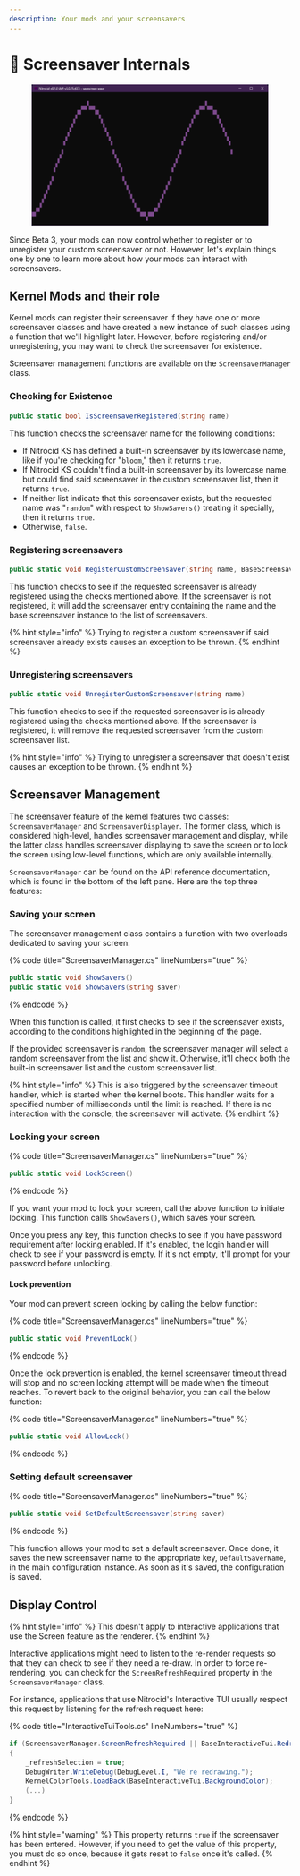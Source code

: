 ```yaml
---
description: Your mods and your screensavers
---
```


# 🌃 Screensaver Internals

<figure><img src="../../../.gitbook/assets/068-saver.png" alt=""><figcaption></figcaption></figure>

Since Beta 3, your mods can now control whether to register or to unregister your custom screensaver or not. However, let's explain things one by one to learn more about how your mods can interact with screensavers.

## Kernel Mods and their role

Kernel mods can register their screensaver if they have one or more screensaver classes and have created a new instance of such classes using a function that we'll highlight later. However, before registering and/or unregistering, you may want to check the screensaver for existence.

Screensaver management functions are available on the `ScreensaverManager` class.

### Checking for Existence

```csharp
public static bool IsScreensaverRegistered(string name)
```

This function checks the screensaver name for the following conditions:

* If Nitrocid KS has defined a built-in screensaver by its lowercase name, like if you're checking for "`bloom`," then it returns `true`.
* If Nitrocid KS couldn't find a built-in screensaver by its lowercase name, but could find said screensaver in the custom screensaver list, then it returns `true`.
* If neither list indicate that this screensaver exists, but the requested name was "`random`" with respect to `ShowSavers()` treating it specially, then it returns `true`.
* Otherwise, `false`.

### Registering screensavers

```csharp
public static void RegisterCustomScreensaver(string name, BaseScreensaver screensaver)
```

This function checks to see if the requested screensaver is already registered using the checks mentioned above. If the screensaver is not registered, it will add the screensaver entry containing the name and the base screensaver instance to the list of screensavers.

{% hint style="info" %}
Trying to register a custom screensaver if said screensaver already exists causes an exception to be thrown.
{% endhint %}

### Unregistering screensavers

```csharp
public static void UnregisterCustomScreensaver(string name)
```

This function checks to see if the requested screensaver is is already registered using the checks mentioned above. If the screensaver is registered, it will remove the requested screensaver from the custom screensaver list.

{% hint style="info" %}
Trying to unregister a screensaver that doesn't exist causes an exception to be thrown.
{% endhint %}

## Screensaver Management

The screensaver feature of the kernel features two classes: `ScreensaverManager` and `ScreensaverDisplayer`. The former class, which is considered high-level, handles screensaver management and display, while the latter class handles screensaver displaying to save the screen or to lock the screen using low-level functions, which are only available internally.

`ScreensaverManager` can be found on the API reference documentation, which is found in the bottom of the left pane. Here are the top three features:

### Saving your screen

The screensaver management class contains a function with two overloads dedicated to saving your screen:

{% code title="ScreensaverManager.cs" lineNumbers="true" %}
```csharp
public static void ShowSavers()
public static void ShowSavers(string saver)
```
{% endcode %}

When this function is called, it first checks to see if the screensaver exists, according to the conditions highlighted in the beginning of the page.

If the provided screensaver is `random`, the screensaver manager will select a random screensaver from the list and show it. Otherwise, it'll check both the built-in screensaver list and the custom screensaver list.

{% hint style="info" %}
This is also triggered by the screensaver timeout handler, which is started when the kernel boots. This handler waits for a specified number of milliseconds until the limit is reached. If there is no interaction with the console, the screensaver will activate.
{% endhint %}

### Locking your screen

{% code title="ScreensaverManager.cs" lineNumbers="true" %}
```csharp
public static void LockScreen()
```
{% endcode %}

If you want your mod to lock your screen, call the above function to initiate locking. This function calls `ShowSavers()`, which saves your screen.

Once you press any key, this function checks to see if you have password requirement after locking enabled. If it's enabled, the login handler will check to see if your password is empty. If it's not empty, it'll prompt for your password before unlocking.

#### Lock prevention

Your mod can prevent screen locking by calling the below function:

{% code title="ScreensaverManager.cs" lineNumbers="true" %}
```csharp
public static void PreventLock()
```
{% endcode %}

Once the lock prevention is enabled, the kernel screensaver timeout thread will stop and no screen locking attempt will be made when the timeout reaches. To revert back to the original behavior, you can call the below function:

{% code title="ScreensaverManager.cs" lineNumbers="true" %}
```csharp
public static void AllowLock()
```
{% endcode %}

### Setting default screensaver

{% code title="ScreensaverManager.cs" lineNumbers="true" %}
```csharp
public static void SetDefaultScreensaver(string saver)
```
{% endcode %}

This function allows your mod to set a default screensaver. Once done, it saves the new screensaver name to the appropriate key, `DefaultSaverName`, in the main configuration instance. As soon as it's saved, the configuration is saved.

## Display Control

{% hint style="info" %}
This doesn't apply to interactive applications that use the Screen feature as the renderer.
{% endhint %}

Interactive applications might need to listen to the re-render requests so that they can check to see if they need a re-draw. In order to force re-rendering, you can check for the `ScreenRefreshRequired` property in the `ScreensaverManager` class.

For instance, applications that use Nitrocid's Interactive TUI usually respect this request by listening for the refresh request here:

{% code title="InteractiveTuiTools.cs" lineNumbers="true" %}
```csharp
if (ScreensaverManager.ScreenRefreshRequired || BaseInteractiveTui.RedrawRequired)
{
    _refreshSelection = true;
    DebugWriter.WriteDebug(DebugLevel.I, "We're redrawing.");
    KernelColorTools.LoadBack(BaseInteractiveTui.BackgroundColor);
    (...)
}
```
{% endcode %}

{% hint style="warning" %}
This property returns `true` if the screensaver has been entered. However, if you need to get the value of this property, you must do so once, because it gets reset to `false` once it's called.
{% endhint %}
